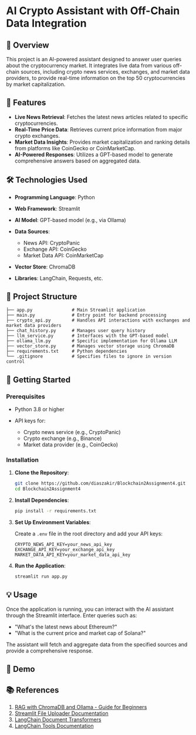# AI Crypto Assistant with Off-Chain Data Integration

## 📘 Overview

This project is an AI-powered assistant designed to answer user queries about the cryptocurrency market. It integrates live data from various off-chain sources, including crypto news services, exchanges, and market data providers, to provide real-time information on the top 50 cryptocurrencies by market capitalization.

## 🎯 Features

* **Live News Retrieval**: Fetches the latest news articles related to specific cryptocurrencies.
* **Real-Time Price Data**: Retrieves current price information from major crypto exchanges.
* **Market Data Insights**: Provides market capitalization and ranking details from platforms like CoinGecko or CoinMarketCap.
* **AI-Powered Responses**: Utilizes a GPT-based model to generate comprehensive answers based on aggregated data.

## 🛠️ Technologies Used

* **Programming Language**: Python
* **Web Framework**: Streamlit
* **AI Model**: GPT-based model (e.g., via Ollama)
* **Data Sources**:

  * News API: CryptoPanic
  * Exchange API: CoinGecko
  * Market Data API: CoinMarketCap
* **Vector Store**: ChromaDB
* **Libraries**: LangChain, Requests, etc.

## 📂 Project Structure

```
├── app.py               # Main Streamlit application
├── main.py              # Entry point for backend processing
├── crypto_api.py        # Handles API interactions with exchanges and market data providers
├── chat_history.py      # Manages user query history
├── llm_service.py       # Interfaces with the GPT-based model
├── ollama_llm.py        # Specific implementation for Ollama LLM
├── vector_store.py      # Manages vector storage using ChromaDB
├── requirements.txt     # Python dependencies
└── .gitignore           # Specifies files to ignore in version control
```

## 🚀 Getting Started

### Prerequisites

* Python 3.8 or higher
* API keys for:

  * Crypto news service (e.g., CryptoPanic)
  * Crypto exchange (e.g., Binance)
  * Market data provider (e.g., CoinGecko)

### Installation

1. **Clone the Repository**:

   ```bash
   git clone https://github.com/diaszakir/Blockchain2Assignment4.git
   cd Blockchain2Assignment4
   ```

2. **Install Dependencies**:

   ```bash
   pip install -r requirements.txt
   ```

3. **Set Up Environment Variables**:

   Create a `.env` file in the root directory and add your API keys:

   ```env
   CRYPTO_NEWS_API_KEY=your_news_api_key
   EXCHANGE_API_KEY=your_exchange_api_key
   MARKET_DATA_API_KEY=your_market_data_api_key
   ```

4. **Run the Application**:

   ```bash
   streamlit run app.py
   ```

## 💡 Usage

Once the application is running, you can interact with the AI assistant through the Streamlit interface. Enter queries such as:

* "What's the latest news about Ethereum?"
* "What is the current price and market cap of Solana?"

The assistant will fetch and aggregate data from the specified sources and provide a comprehensive response.

## 📸 Demo




## 📚 References

1. [RAG with ChromaDB and Ollama - Guide for Beginners](https://medium.com/@arunpatidar26/rag-chromadb-ollama-python-guidefor-beginners-30857499d0a0)
2. [Streamlit File Uploader Documentation](https://docs.streamlit.io/develop/api-reference/widgets/st.file_uploader)
3. [LangChain Document Transformers](https://python.langchain.com/v0.1/docs/modules/data_connection/document_transformers/)
4. [LangChain Tools Documentation](https://python.langchain.com/docs/concepts/tools/)


